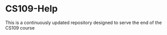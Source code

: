 # CS109-Help
This is a continuously updated repository designed to serve the end of the CS109 course
